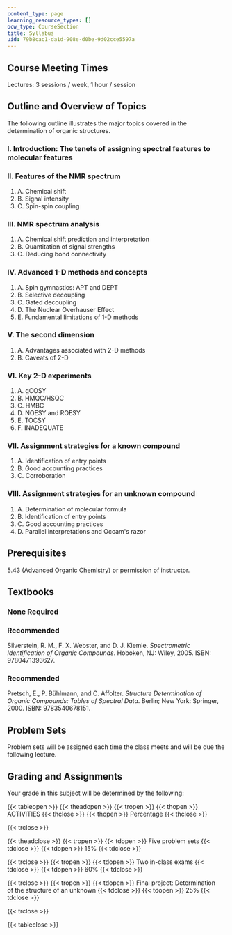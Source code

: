 ```yaml
---
content_type: page
learning_resource_types: []
ocw_type: CourseSection
title: Syllabus
uid: 79b8cac1-da1d-908e-d0be-9d02cce5597a
---
```


Course Meeting Times
--------------------

Lectures: 3 sessions / week, 1 hour / session

Outline and Overview of Topics
------------------------------

The following outline illustrates the major topics covered in the determination of organic structures.

### I. Introduction: The tenets of assigning spectral features to molecular features

### II. Features of the NMR spectrum

1.  A. Chemical shift
2.  B. Signal intensity
3.  C. Spin-spin coupling

### III. NMR spectrum analysis

1.  A. Chemical shift prediction and interpretation
2.  B. Quantitation of signal strengths
3.  C. Deducing bond connectivity

### IV. Advanced 1-D methods and concepts

1.  A. Spin gymnastics: APT and DEPT
2.  B. Selective decoupling
3.  C. Gated decoupling
4.  D. The Nuclear Overhauser Effect
5.  E. Fundamental limitations of 1-D methods

### V. The second dimension

1.  A. Advantages associated with 2-D methods
2.  B. Caveats of 2-D

### VI. Key 2-D experiments

1.  A. gCOSY
2.  B. HMQC/HSQC
3.  C. HMBC
4.  D. NOESY and ROESY
5.  E. TOCSY
6.  F. INADEQUATE

### VII. Assignment strategies for a known compound

1.  A. Identification of entry points
2.  B. Good accounting practices
3.  C. Corroboration

### VIII. Assignment strategies for an unknown compound

1.  A. Determination of molecular formula
2.  B. Identification of entry points
3.  C. Good accounting practices
4.  D. Parallel interpretations and Occam's razor

Prerequisites
-------------

5.43 (Advanced Organic Chemistry) or permission of instructor.

Textbooks
---------

### None Required

### Recommended

Silverstein, R. M., F. X. Webster, and D. J. Kiemle. _Spectrometric Identification of Organic Compounds_. Hoboken, NJ: Wiley, 2005. ISBN: 9780471393627.

### Recommended

Pretsch, E., P. Bühlmann, and C. Affolter. _Structure Determination of Organic Compounds: Tables of Spectral Data_. Berlin; New York: Springer, 2000. ISBN: 9783540678151.

Problem Sets
------------

Problem sets will be assigned each time the class meets and will be due the following lecture.

Grading and Assignments
-----------------------

Your grade in this subject will be determined by the following:

{{< tableopen >}}
{{< theadopen >}}
{{< tropen >}}
{{< thopen >}}
ACTIVITIES
{{< thclose >}}
{{< thopen >}}
Percentage
{{< thclose >}}

{{< trclose >}}

{{< theadclose >}}
{{< tropen >}}
{{< tdopen >}}
Five problem sets
{{< tdclose >}}
{{< tdopen >}}
15%
{{< tdclose >}}

{{< trclose >}}
{{< tropen >}}
{{< tdopen >}}
Two in-class exams
{{< tdclose >}}
{{< tdopen >}}
60%
{{< tdclose >}}

{{< trclose >}}
{{< tropen >}}
{{< tdopen >}}
Final project: Determination of the structure of an unknown
{{< tdclose >}}
{{< tdopen >}}
25%
{{< tdclose >}}

{{< trclose >}}

{{< tableclose >}}